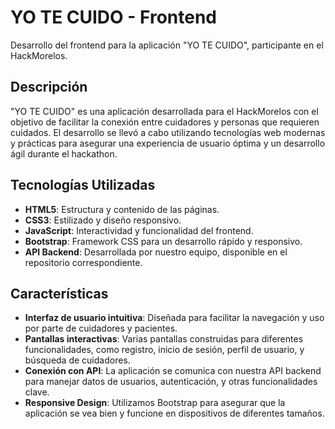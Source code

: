 <h1>YO TE CUIDO - Frontend</h1>

<p>Desarrollo del frontend para la aplicación "YO TE CUIDO", participante en el HackMorelos.</p>

<h2>Descripción</h2>
<p>"YO TE CUIDO" es una aplicación desarrollada para el HackMorelos con el objetivo de facilitar la conexión entre cuidadores y personas que requieren cuidados. El desarrollo se llevó a cabo utilizando tecnologías web modernas y prácticas para asegurar una experiencia de usuario óptima y un desarrollo ágil durante el hackathon.</p>

<h2>Tecnologías Utilizadas</h2>
<ul>
    <li><strong>HTML5</strong>: Estructura y contenido de las páginas.</li>
    <li><strong>CSS3</strong>: Estilizado y diseño responsivo.</li>
    <li><strong>JavaScript</strong>: Interactividad y funcionalidad del frontend.</li>
    <li><strong>Bootstrap</strong>: Framework CSS para un desarrollo rápido y responsivo.</li>
    <li><strong>API Backend</strong>: Desarrollada por nuestro equipo, disponible en el repositorio correspondiente.</li>
</ul>

<h2>Características</h2>
<ul>
    <li><strong>Interfaz de usuario intuitiva</strong>: Diseñada para facilitar la navegación y uso por parte de cuidadores y pacientes.</li>
    <li><strong>Pantallas interactivas</strong>: Varias pantallas construidas para diferentes funcionalidades, como registro, inicio de sesión, perfil de usuario, y búsqueda de cuidadores.</li>
    <li><strong>Conexión con API</strong>: La aplicación se comunica con nuestra API backend para manejar datos de usuarios, autenticación, y otras funcionalidades clave.</li>
    <li><strong>Responsive Design</strong>: Utilizamos Bootstrap para asegurar que la aplicación se vea bien y funcione en dispositivos de diferentes tamaños.</li>
</ul>
